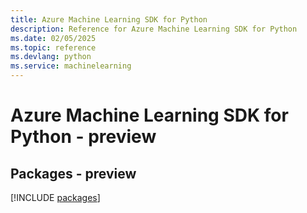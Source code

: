 ```yaml
---
title: Azure Machine Learning SDK for Python
description: Reference for Azure Machine Learning SDK for Python
ms.date: 02/05/2025
ms.topic: reference
ms.devlang: python
ms.service: machinelearning
---
```

# Azure Machine Learning SDK for Python - preview
## Packages - preview
[!INCLUDE [packages](machine-learning-index.md)]